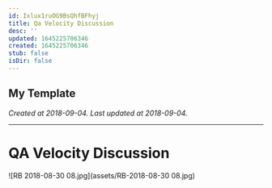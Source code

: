 ```yaml
---
id: Ixlux1ruOG9BsQhfBFhyj
title: Qa Velocity Discussion
desc: ''
updated: 1645225706346
created: 1645225706346
stub: false
isDir: false
---
```

My Template
---

_Created at 2018-09-04._
_Last updated at 2018-09-04._




---

# QA Velocity Discussion


![RB 2018-08-30 08.jpg](assets/RB-2018-08-30 08.jpg)

